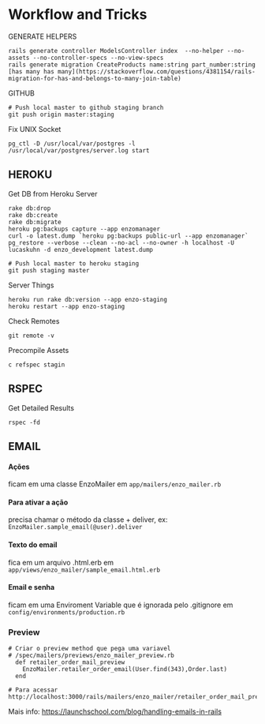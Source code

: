 # Workflow and Tricks
GENERATE HELPERS
```
rails generate controller ModelsController index  --no-helper --no-assets --no-controller-specs --no-view-specs
rails generate migration CreateProducts name:string part_number:string
[has many has many](https://stackoverflow.com/questions/4381154/rails-migration-for-has-and-belongs-to-many-join-table)
```

GITHUB
```
# Push local master to github staging branch
git push origin master:staging
```

Fix UNIX Socket
```
pg_ctl -D /usr/local/var/postgres -l /usr/local/var/postgres/server.log start
```

## HEROKU
Get DB from Heroku Server
```
rake db:drop
rake db:create
rake db:migrate
heroku pg:backups capture --app enzomanager
curl -o latest.dump `heroku pg:backups public-url --app enzomanager`
pg_restore --verbose --clean --no-acl --no-owner -h localhost -U lucaskuhn -d enzo_development latest.dump
```
```
# Push local master to heroku staging
git push staging master
```
Server Things
```
heroku run rake db:version --app enzo-staging
heroku restart --app enzo-staging
```

Check Remotes
```
git remote -v
```
Precompile Assets
```
c refspec stagin
```

## RSPEC
Get Detailed Results
```
rspec -fd
```

## EMAIL
#### Ações
ficam em uma classe EnzoMailer em `app/mailers/enzo_mailer.rb`  
#### Para ativar a ação
precisa chamar o método da classe + deliver, ex: `EnzoMailer.sample_email(@user).deliver`  
#### Texto do email
fica em um arquivo .html.erb em `app/views/enzo_mailer/sample_email.html.erb`  
#### Email e senha
ficam em uma Enviroment Variable que é ignorada pelo .gitignore em `config/environments/production.rb`  
### Preview
```
# Criar o preview method que pega uma variavel
# /spec/mailers/previews/enzo_mailer_preview.rb
  def retailer_order_mail_preview
    EnzoMailer.retailer_order_email(User.find(343),Order.last)
  end
  
# Para acessar
http://localhost:3000/rails/mailers/enzo_mailer/retailer_order_mail_preview
```

Mais info: https://launchschool.com/blog/handling-emails-in-rails

